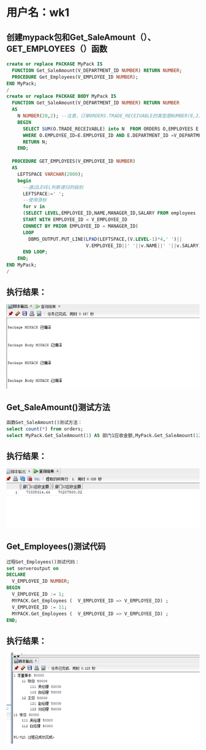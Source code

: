 # 用户名：wk1
## 创建mypack包和Get_SaleAmount（）、GET_EMPLOYEES（）函数
```sql
create or replace PACKAGE MyPack IS
  FUNCTION Get_SaleAmount(V_DEPARTMENT_ID NUMBER) RETURN NUMBER;
  PROCEDURE Get_Employees(V_EMPLOYEE_ID NUMBER);
END MyPack;
/
create or replace PACKAGE BODY MyPack IS
  FUNCTION Get_SaleAmount(V_DEPARTMENT_ID NUMBER) RETURN NUMBER
  AS
    N NUMBER(20,2); --注意，订单ORDERS.TRADE_RECEIVABLE的类型是NUMBER(8,2),汇总之后，数据要大得多。
    BEGIN
      SELECT SUM(O.TRADE_RECEIVABLE) into N  FROM ORDERS O,EMPLOYEES E
      WHERE O.EMPLOYEE_ID=E.EMPLOYEE_ID AND E.DEPARTMENT_ID =V_DEPARTMENT_ID;
      RETURN N;
    END;

  PROCEDURE GET_EMPLOYEES(V_EMPLOYEE_ID NUMBER)
  AS
    LEFTSPACE VARCHAR(2000);
    begin
      --通过LEVEL判断递归的级别
      LEFTSPACE:=' ';
      --使用游标
      for v in
      (SELECT LEVEL,EMPLOYEE_ID,NAME,MANAGER_ID,SALARY FROM employees
      START WITH EMPLOYEE_ID = V_EMPLOYEE_ID
      CONNECT BY PRIOR EMPLOYEE_ID = MANAGER_ID)
      LOOP
        DBMS_OUTPUT.PUT_LINE(LPAD(LEFTSPACE,(V.LEVEL-1)*4,' ')||
                             V.EMPLOYEE_ID||' '||v.NAME||' '||v.SALARY);
      END LOOP;
    END;
END MyPack;
/
```
## 执行结果：
![image](https://github.com/wk-king/Oracle/blob/master/test5/1.png)
## Get_SaleAmount()测试方法
```sql
函数Get_SaleAmount()测试方法：
select count(*) from orders;
select MyPack.Get_SaleAmount(1) AS 部门1应收金额,MyPack.Get_SaleAmount(12) AS 部门12应收金额 from dual;
```
## 执行结果：
![image](https://github.com/wk-king/Oracle/blob/master/test5/2.png)
## Get_Employees()测试代码
```sql
过程Get_Employees()测试代码：
set serveroutput on
DECLARE
  V_EMPLOYEE_ID NUMBER;    
BEGIN
  V_EMPLOYEE_ID := 1;
  MYPACK.Get_Employees (  V_EMPLOYEE_ID => V_EMPLOYEE_ID) ;  
  V_EMPLOYEE_ID := 11;
  MYPACK.Get_Employees (  V_EMPLOYEE_ID => V_EMPLOYEE_ID) ;    
END;
```
## 执行结果：
![image](https://github.com/wk-king/Oracle/blob/master/test5/4.png)
